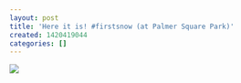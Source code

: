 ```yaml
---
layout: post
title: 'Here it is! #firstsnow (at Palmer Square Park)'
created: 1420419044
categories: []
---
```

<img src="http://40.media.tumblr.com/06315c19db3eff5666c8070fcbcaedd4/tumblr_nhoiclGKvu1rsr8w3o1_500.jpg"/><br/><br/>

